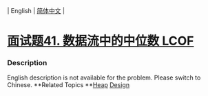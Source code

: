 | English | [简体中文](README.md) |

# [面试题41. 数据流中的中位数  LCOF](https://leetcode-cn.com/problems/shu-ju-liu-zhong-de-zhong-wei-shu-lcof)
 ### Description
English description is not available for the problem. Please switch to Chinese.
**Related Topics	**[Heap](https://leetcode-cn.com/tag/heap) [Design](https://leetcode-cn.com/tag/design) 